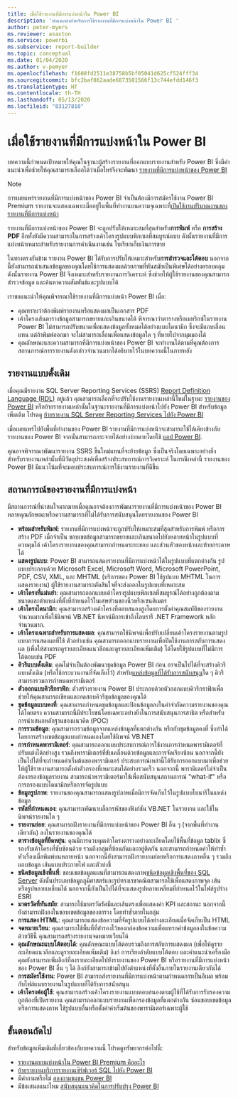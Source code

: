 ```yaml
---
title: เมื่อใช้รายงานที่มีการแบ่งหน้าใน Power BI
description: 'คำแนะนำสำหรับการใช้รายงานที่มีการแบ่งหน้าใน Power BI '
author: peter-myers
ms.reviewer: asaxton
ms.service: powerbi
ms.subservice: report-builder
ms.topic: conceptual
ms.date: 01/04/2020
ms.author: v-pemyer
ms.openlocfilehash: f1608fd2511e38758b5bf05041d625cf524fff34
ms.sourcegitcommit: bfc2baf862aade6873501566f13c744efdd146f3
ms.translationtype: HT
ms.contentlocale: th-TH
ms.lasthandoff: 05/13/2020
ms.locfileid: "83127810"
---
```

# <a name="when-to-use-paginated-reports-in-power-bi"></a>เมื่อใช้รายงานที่มีการแบ่งหน้าใน Power BI

บทความนี้กำหนดเป้าหมายให้คุณในฐานะผู้สร้างรายงานที่ออกแบบรายงานสำหรับ Power BI ซึ่งมีคำแนะนำเพื่อช่วยให้คุณสามารถเลือกได้ว่าเมื่อไหร่จึงจะพัฒนา [รายงานที่มีการแบ่งหน้าของ Power BI ](../paginated-reports/paginated-reports-report-builder-power-bi.md)

> [!NOTE]
> การเผยแพร่รายงานที่มีการแบ่งหน้าของ Power BI จำเป็นต้องมีการสมัครใช้งาน Power BI Premium รายงานจะแสดงเฉพาะเมื่ออยู่ในพื้นที่ทำงานบนความจุเฉพาะที่[เปิดใช้งานปริมาณงานของรายงานที่มีการแบ่งหน้า](../admin/service-admin-premium-workloads.md#paginated-reports)

รายงานที่มีการแบ่งหน้าของ Power BI จะถูกปรับให้เหมาะสมที่สุดสำหรับ**การพิมพ์** หรือ **การสร้าง PDF** อีกทั้งยังมีความสามารถในการสร้างเค้าโครงรูปแบบพิกเซลที่สมบูรณ์แบบ ดังนั้นรายงานที่มีการแบ่งหน้าเหมาะสำหรับรายงานการดำเนินงานเช่น ใบเรียกเก็บเงินการขาย

ในทางตรงกันข้าม รายงาน Power BI ได้รับการปรับให้เหมาะสำหรับ**การสำรวจและโต้ตอบ** นอกจากนี้ยังสามารถนำเสนอข้อมูลของคุณโดยใช้การแสดงผลด้วยภาพที่ทันสมัยเป็นพิเศษได้อย่างครอบคลุม ดังนั้นรายงาน Power BI จึงเหมาะสำหรับรายงานการวิเคราะห์ ซึ่งช่วยให้ผู้ใช้รายงานของคุณสามารถสำรวจข้อมูล และค้นหาความสัมพันธ์และรูปแบบได้

เราขอแนะนำให้คุณพิจารณาใช้รายงานที่มีการแบ่งหน้า Power BI เมื่อ:

- คุณทราบว่าต้องพิมพ์รายงานหรือแสดงผลเป็นเอกสาร PDF
- เค้าโครงเส้นตารางข้อมูลสามารถขยายและเกินขนาดได้ พิจารณาว่าตารางหรือเมทริกซ์ในรายงาน Power BI ไม่สามารถปรับขนาดเพื่อแสดงข้อมูลทั้งหมดได้อย่างแบบไดนามิก ซึ่งจะมีแถบเลื่อนแทน แต่ถ้าพิมพ์ออกมา จะไม่สามารถเลื่อนเพื่อแสดงข้อมูลใด ๆ ที่หายไปจากมุมมองได้
- คุณลักษณะและความสามารถที่มีการแบ่งหน้าของ Power BI จะทำงานได้ตามที่คุณต้องการ สถานการณ์การรายงานดังกล่าวจำนวนมากได้อธิบายไว้ในบทความนี้ในภายหลัง

## <a name="legacy-reports"></a>รายงานแบบดั้งเดิม

เมื่อคุณมีรายงาน SQL Server Reporting Services (SSRS) [Report Definition Language (RDL)](/sql/reporting-services/reports/report-definition-language-ssrs) อยู่แล้ว คุณสามารถเลือกที่จะปรับใช้งานรายงานเหล่านี้ใหม่ในฐานะ [รายงานของ Power BI](../consumer/end-user-reports.md) หรือย้ายรายงานเหล่านั้นในฐานะรายงานที่มีการแบ่งหน้าไปยัง Power BI สำหรับข้อมูลเพิ่มเติม โปรดดู [ย้ายรายงาน SQL Server Reporting Services ไปยัง Power BI](migrate-ssrs-reports-to-power-bi.md)

เมื่อเผยแพร่ไปยังพื้นที่ทำงานของ Power BI รายงานที่มีการแบ่งหน้าจะสามารถใช้ได้เคียงข้างกับรายงานของ Power BI จากนั้นสามารถกระจายได้อย่างง่ายดายโดยใช้ [แอป Power BI](../collaborate-share/service-create-distribute-apps.md).

คุณอาจพิจารณาพัฒนารายงาน SSRS ขึ้นใหม่แทนที่จะย้ายข้อมูล ซึ่งเป็นจริงโดยเฉพาะอย่างยิ่งสำหรับรายงานเหล่านั้นที่มีวัตถุประสงค์เพื่อสร้างประสบการณ์การวิเคราะห์ ในกรณีเหล่านี้ รายงานของ Power BI มีแนวโน้มที่จะมอบประสบการณ์การใช้งานรายงานที่ดีขึ้น

## <a name="paginated-report-scenarios"></a>สถานการณ์ของรายงานที่มีการแบ่งหน้า

มีสถานการณ์ที่น่าสนใจมากมายเมื่อคุณอาจต้องการพัฒนารายงานที่มีการแบ่งหน้าของ Power BI หลายคุณลักษณะหรือความสามารถที่ไม่ได้รับการสนับสนุนโดยรายงานของ Power BI

- **พร้อมสำหรับพิมพ์**: รายงานที่มีการแบ่งหน้าจะถูกปรับให้เหมาะสมที่สุดสำหรับการพิมพ์ หรือการสร้าง PDF เมื่อจำเป็น ขอบเขตข้อมูลสามารถขยายและเกินขนาดไปยังหลายหน้าในรูปแบบที่ควบคุมได้ เค้าโครงรายงานของคุณสามารถกำหนดระยะขอบ และส่วนหัวของหน้าและท้ายกระดาษได้
- **แสดงรูปแบบ**: Power BI สามารถแสดงรายงานที่มีการแบ่งหน้าได้ในรูปแบบที่แตกต่างกัน รูปแบบประกอบด้วย Microsoft Excel, Microsoft Word, Microsoft PowerPoint, PDF, CSV, XML, และ MHTML  (บริการของ Power BI ใช้รูปแบบ MHTML ในการแสดงรายงาน) ผู้ใช้รายงานสามารถตัดสินใจที่จะส่งออกในรูปแบบที่เหมาะสม
- **เค้าโครงที่แม่นยำ**: คุณสามารถออกแบบเค้าโครงรูปแบบพิกเซลที่สมบูรณ์ได้อย่างถูกต้องตามขนาดและตำแหน่งที่ตั้งที่กำหนดไว้ในเศษส่วนของนิ้วหรือเซนติเมตร
- **เค้าโครงไดนามิก**: คุณสามารถสร้างเค้าโครงที่ตอบสนองสูงโดยการตั้งค่าคุณสมบัติของรายงานจำนวนมากเพื่อใช้นิพจน์ VB.NET นิพจน์มีการเข้าถึงไลบรารี .NET Framework หลักจำนวนมาก.
- **เค้าโครงเฉพาะสำหรับการแสดงผล**: คุณสามารถใช้นิพจน์เพื่อปรับเปลี่ยนเค้าโครงรายงานตามรูปแบบการแสดงผลที่ใช้ ตัวอย่างเช่น คุณสามารถออกแบบรายงานเพื่อปิดใช้งานการสลับการแสดงผล (เพื่อให้สามารถดูรายละเอียดแนวลึกและดูรายละเอียดเพิ่มเติม) ได้โดยใช้รูปแบบที่ไม่มีการโต้ตอบเช่น PDF
- **คิวรีแบบดั้งเดิม**: คุณไม่จำเป็นต้องพัฒนาชุดข้อมูล Power BI ก่อน อาจเป็นไปได้ที่จะสร้างคิวรีแบบดั้งเดิม (หรือใช้กระบวนงานที่จัดเก็บไว้) สำหรับ[แหล่งข้อมูลที่ได้รับการสนับสนุน](../paginated-reports/paginated-reports-data-sources.md)ใด ๆ คิวรีสามารถรวมการกำหนดพารามิเตอร์
- **ตัวออกแบบคิวรีกราฟิก**: ตัวสร้างรายงาน Power BI ประกอบด้วยตัวออกแบบคิวรีกราฟิกเพื่อช่วยให้คุณสามารถเขียนและทดสอบคิวรีชุดข้อมูลของคุณได้
- **ชุดข้อมูลแบบคงที่**: คุณสามารถกำหนดชุดข้อมูลและป้อนข้อมูลลงในคำจำกัดความรายงานของคุณได้โดยตรง ความสามารถนี้มีประโยชน์โดยเฉพาะอย่างยิ่งในการสนับสนุนการสาธิต หรือสำหรับการนำเสนอหลักฐานของแนวคิด (POC)
- **การรวมข้อมูล**: คุณสามารถรวมข้อมูลจากแหล่งข้อมูลที่แตกต่างกัน หรือกับชุดข้อมูลคงที่ ซึ่งทำได้โดยการสร้างเขตข้อมูลแบบกำหนดเองโดยใช้นิพจน์ VB.NET
- **การกำหนดพารามิเตอร์**: คุณสามารถออกแบบประสบการณ์การใช้งานการกำหนดพารามิเตอร์ที่ปรับแต่งได้อย่างสูง รวมถึงพารามิเตอร์ที่ขับเคลื่อนด้วยข้อมูลและการจัดเรียงซ้อน นอกจากนี้ยังเป็นไปได้ที่จะกำหนดค่าเริ่มต้นของพารามิเตอร์ ประสบการณ์เหล่านี้ได้รับการออกแบบมาเพื่อช่วยให้ผู้ใช้รายงานสามารถตั้งค่าตัวกรองที่เหมาะสมได้อย่างรวดเร็ว นอกจากนี้ พารามิเตอร์ไม่จำเป็นต้องกรองข้อมูลรายงาน สามารถนำพารามิเตอร์มาใช้เพื่อสนับสนุนสถานการณ์ "what-if" หรือการกรองแบบไดนามิกหรือการจัดรูปแบบ
- **ข้อมูลรูปภาพ**: รายงานของคุณสามารถแสดงรูปภาพเมื่อมีการจัดเก็บไว้ในรูปแบบไบนารีในแหล่งข้อมูล
- **รหัสที่กำหนดเอง**: คุณสามารถพัฒนาบล็อกรหัสของฟังก์ชัน VB.NET ในรายงาน และใช้ในนิพจน์รายงานใด ๆ
- **รายงานย่อย**: คุณสามารถฝังรายงานที่มีการแบ่งหน้าของ Power BI อื่น ๆ (จากพื้นที่ทำงานเดียวกัน) ลงในรายงานของคุณได้
- **ตารางข้อมูลที่ยืดหยุ่น**: คุณมีการควบคุมเค้าโครงตารางอย่างละเอียดโดยใช้พื้นที่ข้อมูล tablix ซึ่รองรับเค้าโครงที่ซับซ้อนด้วย รวมถึงกลุ่มที่ซ้อนกันและอยู่ติดกัน และสามารถกำหนดค่าให้ทำซ้ำหัวเรื่องเมื่อพิมพ์บนหลายหน้า นอกจากนี้ยังสามารถฝังรายงานย่อยหรือการแสดงภาพอื่น ๆ รวมถึงแถบข้อมูล เส้นแบบประกายไฟ และตัวบ่งชี้
- **ชนิดข้อมูลเชิงพื้นที่**: ขอบเขตข้อมูลแผนที่สามารถแสดงภาพ[ชนิดข้อมูลเชิงพื้นที่ของ SQL Server](/sql/relational-databases/spatial/spatial-data-sql-server) ดังนั้นประเภทข้อมูลภูมิศาสตร์และรูปทรงเรขาคณิตสามารถใช้เพื่อแสดงภาพจุด เส้น หรือรูปหลายเหลี่ยมได้ นอกจากนี้ยังเป็นไปได้ที่จะแสดงรูปหลายเหลี่ยมที่กำหนดไว้ในไฟล์รูปร่าง ESRI
- **มาตรวัดที่ทันสมัย**: สามารถใช้มาตรวัดรัศมีและเส้นตรงเพื่อแสดงค่า KPI และสถานะ นอกจากนี้ยังสามารถฝังลงในขอบเขตข้อมูลของตาราง โดยทำซ้ำภายในกลุ่ม
- **การแสดง HTML**: คุณสามารถแสดงข้อความที่จัดรูปแบบได้อย่างละเอียดเมื่อจัดเก็บเป็น HTML
- **จดหมายเวียน**: คุณสามารถใช้พื้นที่ที่สำรองไว้ของกล่องข้อความเพื่อแทรกค่าข้อมูลลงในข้อความ ด้วยวิธีนี้ คุณสามารถสร้างรายงานจดหมายเวียนได้
- **คุณลักษณะแบบโต้ตอบได้**: คุณลักษณะแบบโต้ตอบรวมถึงการสลับการแสดงผล (เพื่อให้ดูรายละเอียดแนวลึกและดูรายละเอียดเพิ่มเติม) ลิงก์ การเรียงลำดับแบบโต้ตอบ และคำแนะนำเครื่องมือ คุณยังสามารถเพิ่มลิงก์ที่ลงรายละเอียดไปยังรายงานของ Power BI หรือรายงานที่มีการแบ่งหน้าของ Power BI อื่น ๆ ได้ ลิงก์ยังสามารถข้ามไปยังตำแหน่งที่ตั้งอื่นภายในรายงานเดียวกันได้
- **การสมัครใช้งาน**: Power BI สามารถส่งรายงานที่มีการแบ่งหน้าตามกำหนดการเป็นอีเมล พร้อมกับไฟล์แนบรายงานในรูปแบบที่ได้รับการสนับสนุน
- **เค้าโครงต่อผู้ใช้**: คุณสามารถสร้างเค้าโครงรายงานแบบตอบสนองตามผู้ใช้ที่ได้รับการรับรองความถูกต้องที่เปิดรายงาน คุณสามารถออกแบบรายงานเพื่อกรองข้อมูลที่แตกต่างกัน ซ่อนขอบเขตข้อมูลหรือการแสดงภาพ ใช้รูปแบบอื่นหรือตั้งค่าค่าเริ่มต้นของพารามิเตอร์เฉพาะผู้ใช้

## <a name="next-steps"></a>ขั้นตอนถัดไป

สำหรับข้อมูลเพิ่มเติมที่เกี่ยวข้องกับบทความนี้ โปรดดูทรัพยากรต่อไปนี้:

- [รายงานแบบแบ่งหน้าใน Power BI Premium คืออะไร](../paginated-reports/paginated-reports-report-builder-power-bi.md)
- [ย้ายรายงานบริการรายงานเซิร์ฟเวอร์ SQL ไปยัง Power BI](migrate-ssrs-reports-to-power-bi.md)
- มีคำถามหรือไม่ [ลองถามชุมชน Power BI](https://community.powerbi.com/)
- มีข้อเสนอแนะไหม [สนับสนุนแนวคิดในการปรับปรุง Power BI](https://ideas.powerbi.com/)
